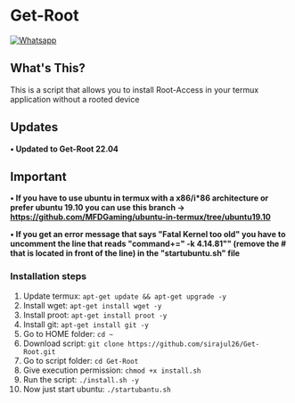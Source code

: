 # Get-Root

[![Whatsapp](https://img.shields.io/badge/Chat-On%20Whatsapp-738BD7.svg?style=for-the-badge)](https://wa.me/8801629744516)

## What's This?

This is a script that allows you to install Root-Access in your termux application without a rooted device

## Updates

**• Updated to Get-Root 22.04**

## Important

**• If you have to use ubuntu in termux with a x86/i\*86 architecture or prefer ubuntu 19.10 you can use this branch -> https://github.com/MFDGaming/ubuntu-in-termux/tree/ubuntu19.10**

**• If you get an error message that says "Fatal Kernel too old" you have to uncomment the line that reads "command+=" -k 4.14.81"" (remove the # that is located in front of the line) in the "startubuntu.sh" file**

### Installation steps

1. Update termux: `apt-get update && apt-get upgrade -y`
2. Install wget: `apt-get install wget -y`
3. Install proot: `apt-get install proot -y`
4. Install git: `apt-get install git -y`
5. Go to HOME folder: `cd ~`
6. Download script: `git clone https://github.com/sirajul26/Get-Root.git`
7. Go to script folder: `cd Get-Root`
8. Give execution permission: `chmod +x install.sh`
9. Run the script: `./install.sh -y`
10. Now just start ubuntu: `./startubantu.sh`
